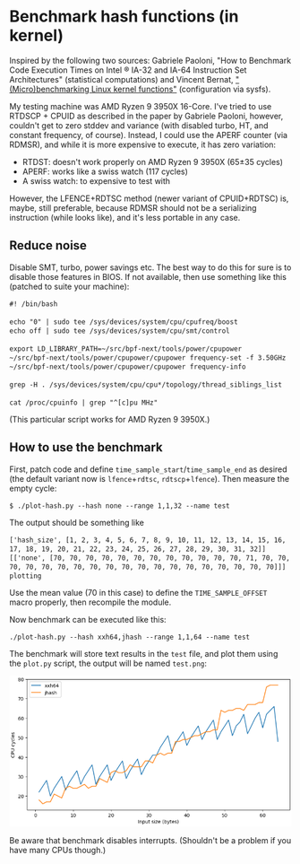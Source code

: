 # Benchmark hash functions (in kernel)

Inspired by the following two sources: Gabriele Paoloni, "How to Benchmark Code
Execution Times on Intel ® IA-32 and IA-64 Instruction Set Architectures"
(statistical computations) and Vincent Bernat, ["(Micro)benchmarking Linux
kernel functions"](https://vincent.bernat.ch/en/blog/2017-linux-kernel-microbenchmark)
(configuration via sysfs).

My testing machine was AMD Ryzen 9 3950X 16-Core. I've tried to use RTDSCP +
CPUID as described in the paper by Gabriele Paoloni, however, couldn't get to
zero stddev and variance (with disabled turbo, HT, and constant frequency, of
course).  Instead, I could use the APERF counter (via RDMSR), and while it is
more expensive to execute, it has zero variation:

  * RTDST: doesn't work properly on AMD Ryzen 9 3950X (65±35 cycles)
  * APERF: works like a swiss watch (117 cycles)
  * A swiss watch: to expensive to test with

However, the LFENCE+RDTSC method (newer variant of CPUID+RDTSC) is, maybe,
still preferable, because RDMSR should not be a serializing instruction (while
looks like), and it's less portable in any case.

## Reduce noise

Disable SMT, turbo, power savings etc. The best way to do this for sure is to
disable those features in BIOS. If not available, then use something like this
(patched to suite your machine):
```
#! /bin/bash

echo "0" | sudo tee /sys/devices/system/cpu/cpufreq/boost
echo off | sudo tee /sys/devices/system/cpu/smt/control

export LD_LIBRARY_PATH=~/src/bpf-next/tools/power/cpupower
~/src/bpf-next/tools/power/cpupower/cpupower frequency-set -f 3.50GHz
~/src/bpf-next/tools/power/cpupower/cpupower frequency-info

grep -H . /sys/devices/system/cpu/cpu*/topology/thread_siblings_list

cat /proc/cpuinfo | grep "^[c]pu MHz"
```
(This particular script works for AMD Ryzen 9 3950X.)

## How to use the benchmark

First, patch code and define `time_sample_start`/`time_sample_end` as desired
(the default variant now is `lfence`+`rdtsc`, `rdtscp`+`lfence`). Then measure
the empty cycle:
```
$ ./plot-hash.py --hash none --range 1,1,32 --name test
```
The output should be something like
```
['hash_size', [1, 2, 3, 4, 5, 6, 7, 8, 9, 10, 11, 12, 13, 14, 15, 16, 17, 18, 19, 20, 21, 22, 23, 24, 25, 26, 27, 28, 29, 30, 31, 32]] [['none', [70, 70, 70, 70, 70, 70, 70, 70, 70, 70, 70, 70, 71, 70, 70, 70, 70, 70, 70, 70, 70, 70, 70, 70, 70, 70, 70, 70, 70, 70, 70, 70]]]
plotting
```
Use the mean value (70 in this case) to define the `TIME_SAMPLE_OFFSET` macro
properly, then recompile the module.

Now benchmark can be executed like this:
```
./plot-hash.py --hash xxh64,jhash --range 1,1,64 --name test
```
The benchmark will store text results in the `test` file, and plot them using
the `plot.py` script, the output will be named `test.png`:

<p align="center">
  <img src="test.png" title="test.png" alt="test.png">
</p>

Be aware that benchmark disables interrupts. (Shouldn't be a problem if you
have many CPUs though.)
